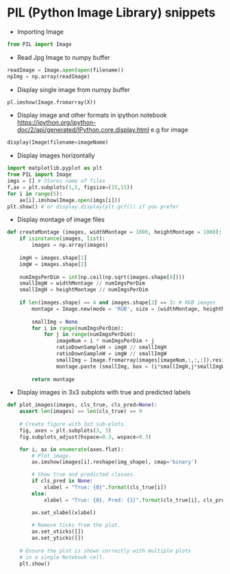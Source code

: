 # PIL (Python Image Library) snippets

* Importing Image
```python
from PIL import Image
```

* Read Jpg Image to numpy buffer 
```python
readImage = Image.open(open(filename))
npImg = np.array(readImage)
```

* Display single image from numpy buffer
```python
pl.imshow(Image.fromarray(X))
```

* Display image and other formats in ipython notebook
https://ipython.org/ipython-doc/2/api/generated/IPython.core.display.html
e.g for image
```python
display(Image(filename=imageName)
```

* Display images horizontally
```python
import matplotlib.pyplot as plt
from PIL import Image
imgs = [] # Stores name of files  
f,ax = plt.subplots(1,5, figsize=(15,15))
for i in range(5):
    ax[i].imshow(Image.open(imgs[i]))
plt.show() # or display.display(plt.gcf()) if you prefer
```

* Display montage of image files
```python
def createMontage (images, widthMontage = 1000, heightMontage = 1000):
    if isinstance(images, list):
        images = np.array(images)    
    
    imgH = images.shape[1]
    imgW = images.shape[2]
    
    numImgsPerDim = int(np.ceil(np.sqrt(images.shape[0])))
    smallImgW = widthMontage // numImgsPerDim
    smallImgH = heightMontage // numImgsPerDim
    
    if len(images.shape) == 4 and images.shape[3] == 3: # RGB images
        montage = Image.new(mode = 'RGB', size = (widthMontage, heightMontage))
        
        smallImg = None
        for i in range(numImgsPerDim):
            for j in range(numImgsPerDim):
                imageNum = i * numImgsPerDim + j
                ratioDownSampleH = imgH // smallImgH
                ratioDownSampleW = imgW // smallImgW
                smallImg = Image.fromarray(images[imageNum,:,:,:]).resize(size = (smallImgW, smallImgH))
                montage.paste (smallImg, box = (i*smallImgH,j*smallImgW))
        
        return montage
```

* Display images in 3x3 subplots with true and predicted labels
```python
def plot_images(images, cls_true, cls_pred=None):
    assert len(images) == len(cls_true) == 9
    
    # Create figure with 3x3 sub-plots.
    fig, axes = plt.subplots(3, 3)
    fig.subplots_adjust(hspace=0.3, wspace=0.3)

    for i, ax in enumerate(axes.flat):
        # Plot image.
        ax.imshow(images[i].reshape(img_shape), cmap='binary')

        # Show true and predicted classes.
        if cls_pred is None:
            xlabel = "True: {0}".format(cls_true[i])
        else:
            xlabel = "True: {0}, Pred: {1}".format(cls_true[i], cls_pred[i])

        ax.set_xlabel(xlabel)
        
        # Remove ticks from the plot.
        ax.set_xticks([])
        ax.set_yticks([])
        
    # Ensure the plot is shown correctly with multiple plots
    # in a single Notebook cell.
    plt.show()
```


